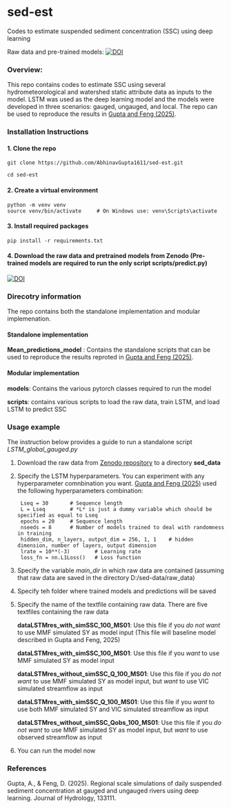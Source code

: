 # sed-est
Codes to estimate suspended sediment concentration (SSC) using deep learning

Raw data and pre-trained models: [![DOI](https://zenodo.org/badge/DOI/10.5281/zenodo.14902634.svg)](https://doi.org/10.5281/zenodo.14902634)

### Overview:

This repo contains codes to estimate SSC using several hydrometeorological and watershed static attribute data as inputs to the model. LSTM was used as the deep learning model and the models were developed in three scenarios: gauged, ungauged, and local. The repo can be used to reproduce the results in [Gupta and Feng (2025)](https://www.sciencedirect.com/science/article/pii/S0022169425004494).

### Installation Instructions

#### 1. Clone the repo
    git clone https://github.com/AbhinavGupta1611/sed-est.git

    cd sed-est

#### 2. Create a virtual environment
    python -m venv venv
    source venv/bin/activate     # On Windows use: venv\Scripts\activate

#### 3. Install required packages
    pip install -r requirements.txt

#### 4. Download the raw data and pretrained models from Zenodo  (Pre-trained models are required to run the only script scripts/predict.py) 
[![DOI](https://zenodo.org/badge/DOI/10.5281/zenodo.14902634.svg)](https://doi.org/10.5281/zenodo.14902634)
    
### Direcotry information
The repo contains both the standalone implementation and modular implemenation.

#### Standalone implementation 
**Mean_predictions_model** : Contains the standalone scripts that can be used to reproduce the results reproted in [Gupta and Feng (2025)](https://www.sciencedirect.com/science/article/pii/S0022169425004494).

#### Modular implementation
**models**: Contains the various pytorch classes required to run the model

**scripts**: contains various scripts to load the raw data, train LSTM, and load LSTM to predict SSC

### Usage example
The instruction below provides a guide to run a standalone script *LSTM_global_gauged.py*
1. Download the raw data from [Zenodo repository](https://zenodo.org/records/14902634) to a directory **sed_data**
2. Specify the LSTM hyperparameters. You can experiment with any hyperparameter comnbination you want. [Gupta and Feng (2025)](https://www.sciencedirect.com/science/article/pii/S0022169425004494) used the following hyperparameters combination:
   
        Lseq = 30       # Sequence length
        L = Lseq        # *L* is just a dummy variable which should be specified as equal to Lseq 
        epochs = 20     # Sequence length    
        nseeds = 8      # Number of models trained to deal with randomness in training
        hidden_dim, n_layers, output_dim = 256, 1, 1    # hidden dimension, number of layers, output dimension
        lrate = 10**(-3)        # Learning rate
        loss_fn = nn.L1Loss()   # Loss function
   
4. Specify the variable *main_dir* in which raw data are contained (assuming that raw data are saved in the directory D:/sed-data/raw_data)
5. Specify teh folder where trained models and predictions will be saved
6. Specify the name of the textfile containing raw data. There are five textfiles containing the raw data

   **dataLSTMres_with_simSSC_100_MS01**: Use this file if you *do not want* to use MMF simulated SY as model input (This file will baseline model described in Gupta and Feng, 2025)

   **dataLSTMres_with_simSSC_100_MS01**: Use this file if you *want* to use MMF simulated SY as model input

   **dataLSTMres_without_simSSC_Q_100_MS01**: Use this file if you *do not want* to use MMF simulated SY as model input, but *want* to use VIC simulated streamflow as input

   **dataLSTMres_with_simSSC_Q_100_MS01**: Use this file if you *want* to use both MMF simulated SY and VIC simulated streamflow as input

   **dataLSTMres_without_simSSC_Qobs_100_MS01**: Use this file if you *do not want* to use MMF simulated SY as model input, but *want* to use observed streamflow as input

7. You can run the model now 

### References
Gupta, A., & Feng, D. (2025). Regional scale simulations of daily suspended sediment concentration at gauged and ungauged rivers using deep learning. Journal of Hydrology, 133111.
    


